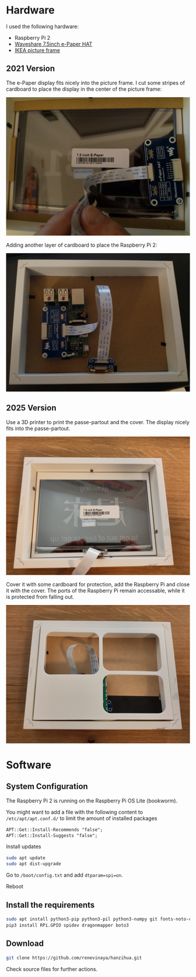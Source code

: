 # Hardware

I used the following hardware:
- Raspberry Pi 2
- [Waveshare 7.5inch e-Paper HAT](https://www.waveshare.com/wiki/7.5inch_e-Paper_HAT)
- [IKEA picture frame](https://www.ikea.com/nl/en/p/ribba-frame-white-70378414/)

## 2021 Version
The e-Paper display fits nicely into the picture frame. I cut some
stripes of cardboard to place the display in the center of the picture
frame:

![](image1.jpg)

Adding another layer of cardboard to place the Raspberry Pi 2:

![](image2.jpg)

## 2025 Version
Use a 3D printer to print the passe-partout and the cover. The display nicely fits into the passe-partout.

![](image3.jpg)

Cover it with some cardboard for protection, add the Raspberry Pi and close it with the cover. The ports of the Raspberry Pi remain accessable, while it is protected from falling out.

![](image4.jpg)

# Software

## System Configuration

The Raspberry Pi 2 is running on the Raspberry Pi OS Lite (bookworm).

You might want to add a file with the following content to ```/etc/apt/apt.conf.d/```
to limit the amount of installed packages

```
APT::Get::Install-Recommends "false";
APT::Get::Install-Suggests "false";
```

Install updates

```bash
sudo apt update
sudo apt dist-upgrade
```


Go to ```/boot/config.txt``` and add ```dtparam=spi=on```.

Reboot

## Install the requirements

```bash
sudo apt install python3-pip python3-pil python3-numpy git fonts-noto-core fonts-noto-cjk
pip3 install RPi.GPIO spidev dragonmapper boto3
```

## Download

```bash
git clone https://github.com/renevinaya/hanzihua.git
```

Check source files for further actions.